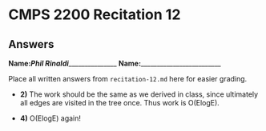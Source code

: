 # CMPS 2200 Recitation 12

## Answers

**Name:**_____Phil Rinaldi____________________
**Name:**_________________________


Place all written answers from `recitation-12.md` here for easier grading.



- **2)** The work should be the same as we derived in class, since ultimately all edges are visited in the tree once. Thus work is O(ElogE). 

- **4)** O(ElogE) again!
